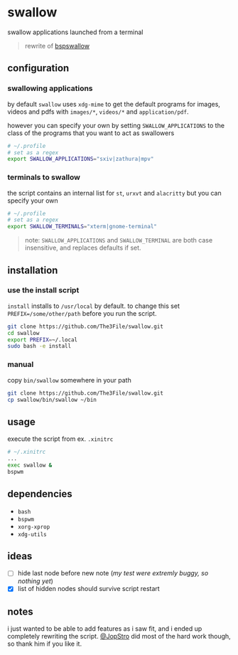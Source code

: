 # swallow

swallow applications launched from a terminal
> rewrite of [bspswallow](https://github.com/JopStro/bspswallow)

## configuration

### swallowing applications
by default `swallow` uses `xdg-mime` to get the default programs for images, videos and pdfs with `images/*`, `videos/*` and `application/pdf`.

however you can specify your own by setting `SWALLOW_APPLICATIONS` to the class of the programs that you want to act as swallowers

``` bash
# ~/.profile
# set as a regex
export SWALLOW_APPLICATIONS="sxiv|zathura|mpv"
```

### terminals to swallow
the script contains an internal list for `st`, `urxvt` and `alacritty` but you can specify your own

``` bash
# ~/.profile
# set as a regex
export SWALLOW_TERMINALS="xterm|gnome-terminal"
```

> note: `SWALLOW_APPLICATIONS` and `SWALLOW_TERMINAL` are both case insensitive, and replaces defaults if set.

## installation

### use the install script
`install` installs to `/usr/local` by default. to change this set `PREFIX=/some/other/path` before you run the script. 

``` bash
git clone https://github.com/The3File/swallow.git
cd swallow
export PREFIX=~/.local
sudo bash -e install
```

### manual
copy `bin/swallow` somewhere in your path
``` bash
git clone https://github.com/The3File/swallow.git
cp swallow/bin/swallow ~/bin
```

## usage

execute the script from ex. `.xinitrc`
``` bash
# ~/.xinitrc
...
exec swallow &
bspwm
```

## dependencies
* `bash`
* `bspwm`
* `xorg-xprop`
* `xdg-utils` 

## ideas
* [ ] hide last node before new note (*my test were extremly buggy, so nothing yet*)
* [x] list of hidden nodes should survive script restart

## notes
i just wanted to be able to add features as i saw fit, and i ended up completely rewriting the script. [@JopStro](https://github.com/JopStro) did most of the hard work though, so thank him if you like it.
